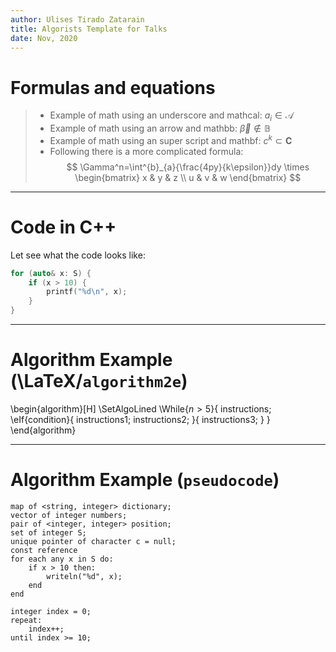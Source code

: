 ```yaml
---
author: Ulises Tirado Zatarain
title: Algorists Template for Talks
date: Nov, 2020
---
```

# Formulas and equations
> - Example of math using an underscore and mathcal: $a_i \in \mathcal{A}$
> - Example of math using an arrow and mathbb: $\overrightarrow{\beta} \notin \mathbb{B}$
> - Example of math using an super script and mathbf: $c^k \subset \mathbf{C}$
> - Following there is a more complicated formula:
$$
\Gamma^n=\int^{b}_{a}{\frac{4py}{k\epsilon}}dy
\times
\begin{bmatrix}
    x & y & z \\
    u & v & w
\end{bmatrix}
$$

---
# Code in C++
Let see what the code looks like:
```cpp
for (auto& x: S) {
	if (x > 10) {
		printf("%d\n", x);
	}
}
```

---
# Algorithm Example (\LaTeX/`algorithm2e`)
\begin{algorithm}[H]
\SetAlgoLined
\While{$n>5$}{
    instructions\;
    \eIf{condition}{
        instructions1\;
        instructions2\;
    }{
        instructions3\;
    }
}
\end{algorithm}

---
# Algorithm Example (`pseudocode`)
```algorithm
map of <string, integer> dictionary;
vector of integer numbers;
pair of <integer, integer> position;
set of integer S;
unique pointer of character c = null;
const reference
for each any x in S do:
	if x > 10 then:
		writeln("%d", x);
	end
end

integer index = 0;
repeat:
    index++;
until index >= 10;
```
